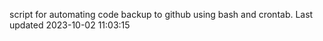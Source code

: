 script for automating code backup to github using bash and crontab. Last updated 2023-10-02 11:03:15
